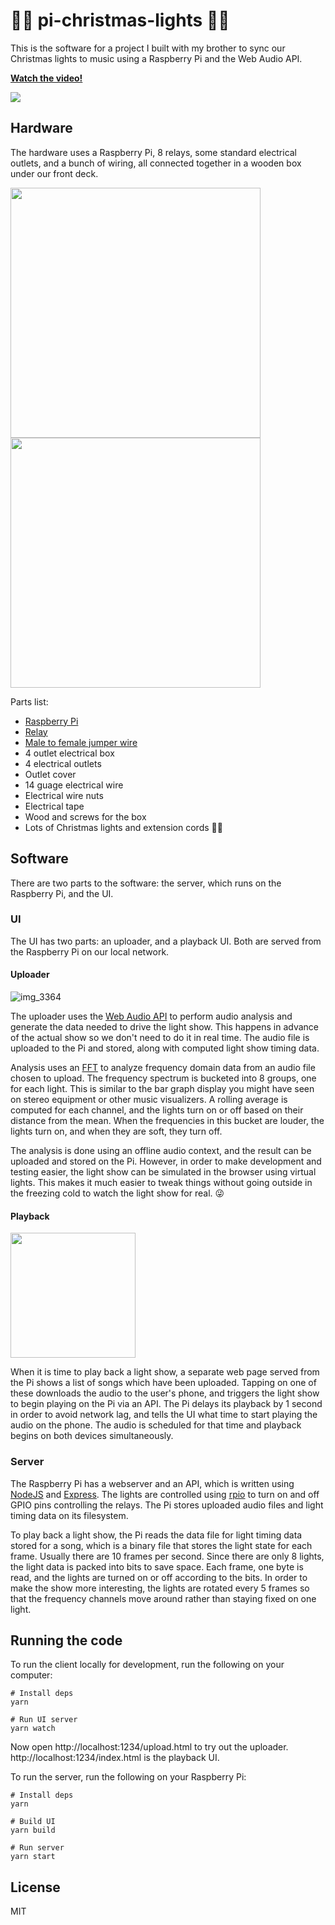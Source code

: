 # 🎄💡 pi-christmas-lights 🎄💡

This is the software for a project I built with my brother to sync our Christmas lights to music
using a Raspberry Pi and the Web Audio API.

**[Watch the video!](https://twitter.com/devongovett/status/1077725421356101633)**

![](https://media.giphy.com/media/3iBttTVcWRd7Ym5X4M/giphy.gif)

## Hardware

The hardware uses a Raspberry Pi, 8 relays, some standard electrical outlets, and a bunch of wiring,
all connected together in a wooden box under our front deck.

<img src="https://pbs.twimg.com/media/Du-ZBB9XcAAyuk4.jpg:large" width="400"> <img src="https://pbs.twimg.com/media/Du_0kl-W0AASkga.jpg" width="400">

Parts list:

* [Raspberry Pi](https://www.raspberrypi.org)
* [Relay](https://www.amazon.com/SainSmart-8-Channel-Duemilanove-MEGA2560-MEGA1280-x/dp/B006J4G45G)
* [Male to female jumper wire](https://www.amazon.com/gp/product/B01EV70C78/ref=od_aui_detailpages01?ie=UTF8&psc=1)
* 4 outlet electrical box
* 4 electrical outlets
* Outlet cover
* 14 guage electrical wire
* Electrical wire nuts
* Electrical tape
* Wood and screws for the box
* Lots of Christmas lights and extension cords 🎄🔌

## Software

There are two parts to the software: the server, which runs on the Raspberry Pi, and the UI.

### UI

The UI has two parts: an uploader, and a playback UI. Both are served from the Raspberry Pi
on our local network.

#### Uploader

![img_3364](https://media.giphy.com/media/67SXdxFjjEodEzA08A/giphy.gif)

The uploader uses the [Web Audio API](https://developer.mozilla.org/en-US/docs/Web/API/Web_Audio_API)
to perform audio analysis and generate the data needed to drive the light show. This happens in advance
of the actual show so we don't need to do it in real time. The audio file is uploaded to the Pi and
stored, along with computed light show timing data.

Analysis uses an [FFT](https://en.wikipedia.org/wiki/Fast_Fourier_transform) to analyze frequency
domain data from an audio file chosen to upload. The frequency spectrum is bucketed into 8 groups,
one for each light. This is similar to the bar graph display you might have seen on stereo equipment
or other music visualizers. A rolling average is computed for each channel, and the lights turn on
or off based on their distance from the mean. When the frequencies in this bucket are louder,
the lights turn on, and when they are soft, they turn off.

The analysis is done using an offline audio context, and the result can be uploaded and stored on the Pi.
However, in order to make development and testing easier, the light show can be simulated in the browser
using virtual lights. This makes it much easier to tweak things without going outside in the freezing cold
to watch the light show for real. 😜

#### Playback

<img src="https://user-images.githubusercontent.com/19409/50433089-0ef35e80-08a4-11e9-91b5-b8d50d5c3808.PNG" width="200">

When it is time to play back a light show, a separate web page served from the Pi shows a list of songs
which have been uploaded. Tapping on one of these downloads the audio to the user's phone, and triggers
the light show to begin playing on the Pi via an API. The Pi delays its playback by 1 second in order
to avoid network lag, and tells the UI what time to start playing the audio on the phone. The audio is 
scheduled for that time and playback begins on both devices simultaneously.

### Server

The Raspberry Pi has a webserver and an API, which is written using [NodeJS](https://nodejs.org) and
[Express](http://expressjs.com). The lights are controlled using [rpio](https://npmjs.com/rpio) to
turn on and off GPIO pins controlling the relays. The Pi stores uploaded audio files and light timing
data on its filesystem.

To play back a light show, the Pi reads the data file for light timing data stored for a song,
which is a binary file that stores the light state for each frame. Usually there are 10 frames per second.
Since there are only 8 lights, the light data is packed into bits to save space. Each frame, one
byte is read, and the lights are turned on or off according to the bits. In order to make the show
more interesting, the lights are rotated every 5 frames so that the frequency channels move around
rather than staying fixed on one light.

## Running the code

To run the client locally for development, run the following on your computer:

```shell
# Install deps
yarn

# Run UI server
yarn watch
```

Now open http://localhost:1234/upload.html to try out the uploader. http://localhost:1234/index.html
is the playback UI.

To run the server, run the following on your Raspberry Pi:

```shell
# Install deps
yarn

# Build UI
yarn build

# Run server
yarn start
```

## License

MIT
